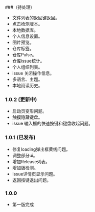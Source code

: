 
###（待处理）

* 文件列表的返回键返回。
* 点击检测版本。
* 本地数据库。
* 个人信息设置。
* 图片预览。
* 仓库标签。
* 仓库Pulse。
* 仓库issue统计。
* 个人组织列表。
* issue 关闭操作信息。
* 多语言、主题。
* 本地阅读历史。

### 1.0.2 (更新中)

* 启动页变形问题。
* 触摸隐藏键盘。
* issue 输入框的快速按键和键盘收起问题。


### 1.0.1 (已发布)

* 修复loading弹出框黄线问题。
* 调整部分ui。
* 增加Release列表。
* 增加版检测。
* Issue详情页显示问题。
* 返回按键退出问题。



### 1.0.0

* 第一版完成